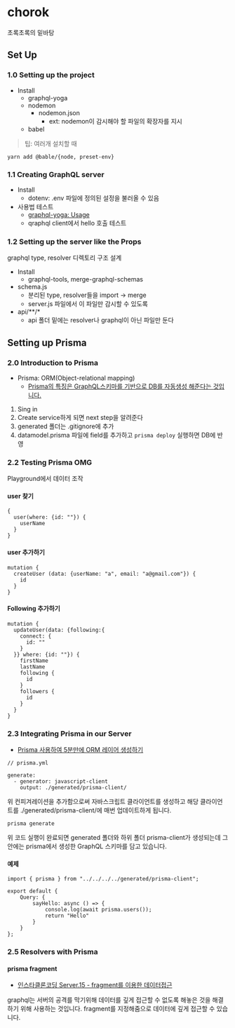 # chorok
초록초록의 밑바탕

## Set Up

### 1.0 Setting up the project

- Install 
    - graphql-yoga
    - nodemon
        - nodemon.json
            - ext: nodemon이 감시해야 할 파일의 확장자를 지시
    - babel
    
> 팁: 여러개 설치할 때
```
yarn add @bable/{node, preset-env}
```
    
### 1.1 Creating GraphQL server

- Install
    - dotenv: .env 파일에 정의된 설정을 불러올 수 있음
- 사용법 테스트
    - [graphql-yoga: Usage](https://github.com/prisma-labs/graphql-yoga#quickstart-hosted-demo)
    - qraphql client에서 hello 호출 테스트
    
### 1.2 Setting up the server like the Props

graphql type, resolver 디렉토리 구조 설계

- Install
    - graphql-tools, merge-graphql-schemas
- schema.js
    - 분리된 type, resolver들을 import -> merge
    - server.js 파일에서 이 파일만 감시할 수 있도록
- api/**/*
    - api 폴더 밑에는 resolver나 graphql이 아닌 파일만 둔다

## Setting up Prisma

### 2.0 Introduction to Prisma

- Prisma: ORM(Object-relational mapping)
    - [Prisma의 특징은 GraphQL스키마를 기반으로 DB를 자동생성 해준다는 것입니다.](https://velog.io/@alskt0419/ORM%EC%97%90-%EB%8C%80%ED%95%B4%EC%84%9C...-iek4f0o3fg)

1. Sing in
1. Create service하게 되면 next step을 알려준다
1. generated 폴더는 .gitignore에 추가
1. datamodel.prisma 파일에 field를 추가하고 `prisma deploy` 실행하면 DB에 반영

### 2.2 Testing Prisma OMG

Playground에서 데이터 조작

#### user 찾기

```http request
{
  user(where: {id: ""}) {
    userName
  }
}
```

#### user 추가하기

```http request
mutation {
  createUser (data: {userName: "a", email: "a@gmail.com"}) {
    id
  }
}
```

#### Following 추가하기

```http request
mutation {
  updateUser(data: {following:{
    connect: {
      id: ""
    }
  }} where: {id: ""}) {
    firstName
    lastName
    following {
      id
    }
    followers {
      id
    }
  }
}
```

### 2.3 Integrating Prisma in our Server

- [Prisma 사용하여 5분만에 ORM 레이어 생성하기](https://medium.com/withj-kr/prisma-prisma-%EC%82%AC%EC%9A%A9%ED%95%98%EC%97%AC-5%EB%B6%84%EB%A7%8C%EC%97%90-orm-%EB%A0%88%EC%9D%B4%EC%96%B4-%EC%83%9D%EC%84%B1%ED%95%98%EA%B8%B0-154f9c766605)

```
// prisma.yml

generate:
  - generator: javascript-client
    output: ./generated/prisma-client/
```

위 컨피겨레이션을 추가함으로써 자바스크립트 클라이언트를 생성하고 해당 클라이언트를 ./generated/prisma-client/에 매번 업데이트하게 됩니다.

```
prisma generate
```

위 코드 실행이 완료되면 generated 폴더와 하위 폴더 prisma-client가 생성되는데 그 안에는 prisma에서 생성한 GraphQL 스키마를 담고 있습니다.

#### 예제

```
import { prisma } from "../../../../generated/prisma-client";

export default {
    Query: {
        sayHello: async () => {
            console.log(await prisma.users());
            return "Hello"
        }
    }
};
``` 

### 2.5 Resolvers with Prisma
 
#### prisma fragment

- [인스타클론코딩 Server.15 - fragment를 이용한 데이터접근](https://13akstjq.github.io/clonecoding/2019/06/26/%EC%9D%B8%EC%8A%A4%ED%83%80-%EC%84%9C%EB%B2%84-15-fragment%EB%A5%BC-%EC%9D%B4%EC%9A%A9%ED%95%9C-%EB%8D%B0%EC%9D%B4%ED%84%B0-%EC%A0%91%EA%B7%BC.html)

 graphql는 서버의 공격를 막기위해 데이터를 깊게 접근할 수 없도록 해놓은 것을 해결하기 위해 사용하는 것입니다. fragment를 지정해줌으로 데이터에 깊게 접근할 수 있습니다.
